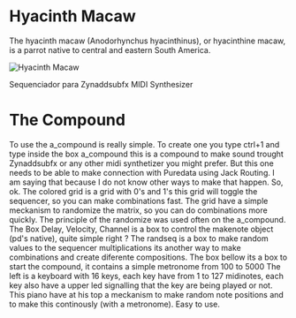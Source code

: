 Hyacinth Macaw
==============

The hyacinth macaw (Anodorhynchus hyacinthinus), or hyacinthine macaw, is
a parrot native to central and eastern South America.

![Hyacinth Macaw](http://upload.wikimedia.org/wikipedia/commons/thumb/2/2a/Anodorhynchus_hyacinthinus_-Hyacinth_Macaw_-side_of_head.jpg/220px-Anodorhynchus_hyacinthinus_-Hyacinth_Macaw_-side_of_head.jpg)

Sequenciador para Zynaddsubfx MIDI Synthesizer

The Compound
==============
To use the a_compound is really simple. To create one you type ctrl+1 and type
inside the box a_compound this is a compound to make sound trought Zynaddsubfx
or any other midi synthetizer you might prefer. But this one needs to be able
to make connection with Puredata using Jack Routing. I am saying that because
I do not know other ways to make that happen. So, ok. The colored grid is a
grid with 0's and 1's this grid will toggle the sequencer, so you can make
combinations fast. The grid have a simple meckanism to randomize the matrix,
so you can do combinations more quickly. The principle of the randomize was
used often on the a_compound. The Box Delay, Velocity, Channel is a box to
control the makenote object (pd's native), quite simple right ? The randseq is
a box to make random values to the sequencer multiplications its another way to
make combinations and create diferente compositions. The box bellow its a box to
start the compound, it contains a simple metronome from 100 to 5000 The left is
a keyboard with 16 keys, each key have from 1 to 127 midinotes, each key also
have a upper led signalling that the key are being played or not. This piano
have at his top a meckanism to make random note positions and to make this
continously (with a metronome). Easy to use.
